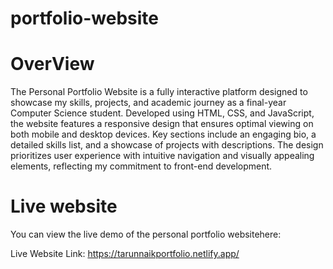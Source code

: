 # portfolio-website

# OverView

The Personal Portfolio Website is a fully interactive platform designed to showcase my skills, projects, and academic journey as a final-year Computer Science student. Developed using HTML, CSS, and JavaScript, the website features a responsive design that ensures optimal viewing on both mobile and desktop devices. Key sections include an engaging bio, a detailed skills list, and a showcase of projects with descriptions. The design prioritizes user experience with intuitive navigation and visually appealing elements, reflecting my commitment to front-end development.

# Live website

You can view the live demo of the personal portfolio websitehere:

Live Website Link: https://tarunnaikportfolio.netlify.app/
